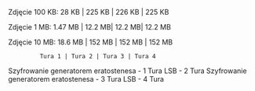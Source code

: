 Zdjęcie 100 KB: 28 KB  | 225 KB | 226 KB | 225 KB

Zdjęcie 1   MB: 1.47 MB | 12.2 MB| 12.2 MB| 12.2 MB

Zdjęcie 10  MB: 18.6 MB | 152 MB | 152 MB | 152 MB

		     Tura 1 | Tura 2 | Tura 3 | Tura 4
				
Szyfrowanie generatorem eratostenesa - 1 Tura
LSB - 2 Tura
Szyfrowanie generatorem eratostenesa - 3 Tura
LSB - 4 Tura
